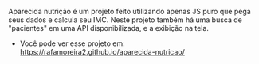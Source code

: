 <p>Aparecida nutrição é um projeto feito utilizando apenas JS puro que pega seus dados e calcula seu IMC. Neste projeto também há uma
busca de "pacientes" em uma API disponibilizada, e a exibição na tela.</p>
<ul>
  <li>
    <p>
      Você pode ver esse projeto em: 
      <a href="https://rafamoreira2.github.io/aparecida-nutricao/">https://rafamoreira2.github.io/aparecida-nutricao/</a>
    </p>
  </li>
</ul>
